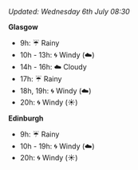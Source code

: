 *Updated: Wednesday 6th July 08:30*

**Glasgow**

* 9h: :umbrella: Rainy
* 10h - 13h: :cyclone: Windy (:cloud:)
* 14h - 16h: :cloud: Cloudy
* 17h: :umbrella: Rainy
* 18h, 19h: :cyclone: Windy (:cloud:)
* 20h: :cyclone: Windy (:sunny:)

**Edinburgh**

* 9h: :umbrella: Rainy
* 10h - 19h: :cyclone: Windy (:cloud:)
* 20h: :cyclone: Windy (:sunny:)
